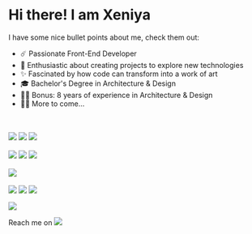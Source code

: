 # Hi there! I am Xeniya



I have some nice bullet points about me, check them out:

- :comet: Passionate Front-End Developer
- :smiling_face_with_three_hearts: Enthusiastic about creating projects to explore new technologies
- :sparkles: Fascinated by how code can transform into a work of art
- :mortar_board: Bachelor's Degree in Architecture & Design
- :woman_artist: Bonus: 8 years of experience in Architecture & Design
- :woman_technologist: More to come...




<br><br>
<img src="https://img.shields.io/badge/JavaScript-323330?style=for-the-badge&logo=javascript&logoColor=F7DF1E" />
<img src="https://img.shields.io/badge/React-20232A?style=for-the-badge&logo=react&logoColor=61DAFB" />
<img src="https://img.shields.io/badge/next%20js-000000?style=for-the-badge&logo=nextdotjs&logoColor=white" /><br><br>
<img src="https://img.shields.io/badge/Node%20js-339933?style=for-the-badge&logo=nodedotjs&logoColor=white" />
<img src="https://img.shields.io/badge/Express%20js-000000?style=for-the-badge&logo=express&logoColor=white" />
<img src="https://img.shields.io/badge/MongoDB-4EA94B?style=for-the-badge&logo=mongodb&logoColor=white" /><br><br>
<img src="https://img.shields.io/badge/Playwright-45ba4b?style=for-the-badge&logo=Playwright&logoColor=white" /><br><br>
<img src="https://img.shields.io/badge/Material%20UI-007FFF?style=for-the-badge&logo=mui&logoColor=white" />
<img src="https://img.shields.io/badge/HTML5-E34F26?style=for-the-badge&logo=html5&logoColor=white" />
<img src="https://img.shields.io/badge/CSS-1572B6?style=for-the-badge&logo=css3&logoColor=white" />

<img src="https://github-readme-activity-graph.vercel.app/graph?username=XeniyaDob" /> 


Reach me on   [<img src="https://img.shields.io/badge/LinkedIn-0077B5?style=for-the-badge&logo=linkedin&logoColor=white" />](https://www.linkedin.com/in/xeniya-dobrogorskaya/)



